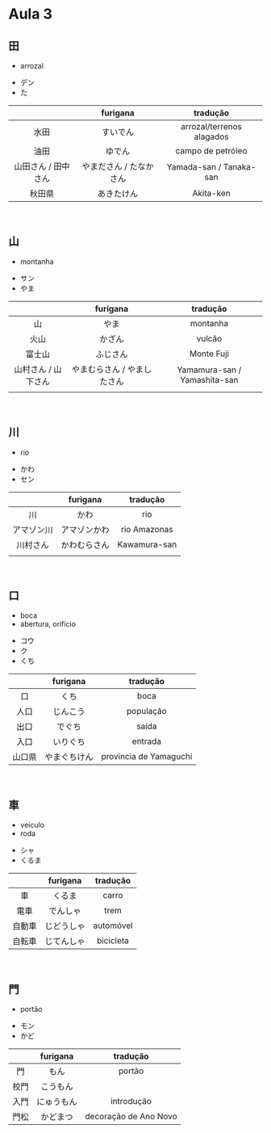 # Aula 3


## 田
- arrozal

<ul><li>デン</li><li>た</li></ul>

|  | furigana | tradução |
|:---:|:---:|:---:|
| 水田 | すいでん | arrozal/terrenos alagados |
| 油田 | ゆでん | campo de petróleo |
| 山田さん / 田中さん | やまださん / たなかさん | Yamada-san / Tanaka-san |
| 秋田県 | あきたけん | Akita-ken |

<br>


## 山
- montanha

<ul><li>サン</li><li>やま</li></ul>

|  | furigana | tradução |
|:---:|:---:|:---:|
| 山 | やま | montanha |
| 火山 | かざん | vulcão |
| 富士山 | ふじさん | Monte Fuji |
| 山村さん / 山下さん | やまむらさん / やましたさん | Yamamura-san / Yamashita-san |
|  |  |  |

<br>


## 川
- rio

<ul><li>かわ</li><li>セン</li></ul>

|  | furigana | tradução |
|:---:|:---:|:---:|
| 川 | かわ | rio |
| アマゾン川 | アマゾンかわ | rio Amazonas |
| 川村さん | かわむらさん | Kawamura-san |
|  |  |  |

<br>


## 口
<ul><li>boca</li><li>abertura, orifício</li></ul>

<ul><li>コウ</li><li>ク</li><li>くち</li></ul>

|  | furigana | tradução |
|:---:|:---:|:---:|
| 口 | くち | boca |
| 人口 | じんこう | população |
| 出口 | でぐち | saída |
| 入口 | いりぐち | entrada |
| 山口県 | やまぐちけん | província de Yamaguchi |

<br>


## 車
<ul><li>veículo</li><li>roda</li></ul>

<ul><li>シャ</li><li>くるま</li></ul>

|  | furigana | tradução |
|:---:|:---:|:---:|
| 車 | くるま | carro |
| 電車 | でんしゃ | trem |
| 自動車 | じどうしゃ | automóvel |
| 自転車 | じてんしゃ | bicicleta |

<br>


## 門
- portão

<ul><li>モン</li><li>かど</li></ul>

|  | furigana | tradução |
|:---:|:---:|:---:|
| 門 | もん | portão |
| 校門 | こうもん |  |
| 入門 | にゅうもん | introdução |
| 門松 | かどまつ | decoração de Ano Novo |